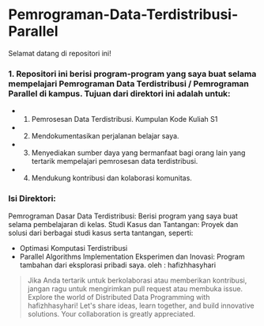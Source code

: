 # Pemrograman-Data-Terdistribusi-Parallel
Selamat datang di repositori ini!

### 1. Repositori ini berisi program-program yang saya buat selama mempelajari Pemrograman Data Terdistribusi / Pemrograman Parallel di kampus. Tujuan dari direktori ini adalah untuk:
- 1. Pemrosesan Data Terdistribusi. Kumpulan Kode Kuliah S1
- 2. Mendokumentasikan perjalanan belajar saya.
- 3. Menyediakan sumber daya yang bermanfaat bagi orang lain yang tertarik mempelajari pemrosesan data terdistribusi.
- 4. Mendukung kontribusi dan kolaborasi komunitas.
### Isi Direktori:

Pemrograman Dasar Data Terdistribusi: Berisi program yang saya buat selama pembelajaran di kelas.
Studi Kasus dan Tantangan: Proyek dan solusi dari berbagai studi kasus serta tantangan, seperti:
   - Optimasi Komputasi Terdistribusi
   - Parallel Algorithms Implementation
Eksperimen dan Inovasi: Program tambahan dari eksplorasi pribadi saya.
oleh : hafizhhasyhari
> Jika Anda tertarik untuk berkolaborasi atau memberikan kontribusi, jangan ragu untuk mengirimkan pull request atau membuka issue.
> Explore the world of Distributed Data Programming with hafizhhasyhari! Let's share ideas, learn together, and build innovative solutions. Your collaboration is greatly appreciated.
